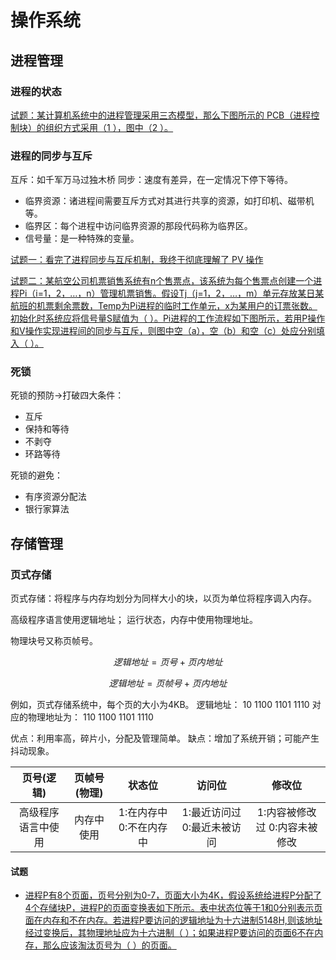 # 操作系统

## 进程管理

### 进程的状态

[试题：某计算机系统中的进程管理采用三态模型，那么下图所示的 PCB（进程控制块）的组织方式采用（1 ），图中（2 ）。](https://www.ruantiku.com/shiti/4057716528.html)

### 进程的同步与互斥

互斥：如千军万马过独木桥
同步：速度有差异，在一定情况下停下等待。

- 临界资源：诸进程间需要互斥方式对其进行共享的资源，如打印机、磁带机等。
- 临界区：每个进程中访问临界资源的那段代码称为临界区。
- 信号量：是一种特殊的变量。

[试题一：看完了进程同步与互斥机制，我终于彻底理解了 PV 操作](https://cloud.tencent.com/developer/article/1803377)

[试题二：某航空公司机票销售系统有n个售票点，该系统为每个售票点创建一个进程Pi（i=1，2，…，n）管理机票销售。假设Tj（j=1，2，…，m）单元存放某日某航班的机票剩余票数，Temp为Pi进程的临时工作单元，x为某用户的订票张数。初始化时系统应将信号量S赋值为（ ）。Pi进程的工作流程如下图所示，若用P操作和V操作实现进程间的同步与互斥，则图中空（a），空（b）和空（c）处应分别填入（ ）。](https://m.cnitpm.com/st/2890817349.html)

### 死锁

死锁的预防→打破四大条件：

- 互斥
- 保持和等待
- 不剥夺
- 环路等待

死锁的避免：

- 有序资源分配法
- 银行家算法

## 存储管理

### 页式存储

页式存储：将程序与内存均划分为同样大小的块，以页为单位将程序调入内存。

高级程序语言使用逻辑地址；
运行状态，内存中使用物理地址。

物理块号又称页帧号。

$$逻辑地址=页号+页内地址$$

$$逻辑地址=页帧号+页内地址$$

例如，页式存储系统中，每个页的大小为4KB。
逻辑地址：
10 1100 1101 1110
对应的物理地址为：
110 1100 1101 1110

优点：利用率高，碎片小，分配及管理简单。
缺点：增加了系统开销；可能产生抖动现象。

| 页号(逻辑) | 页帧号(物理) | 状态位 | 访问位 | 修改位 |
| :-----: | :----: | :----: | :----: | :----: |
| 高级程序语言中使用 | 内存中使用 | 1:在内存中 0:不在内存中 | 1:最近访问过 0:最近未被访问 | 1:内容被修改过 0:内容未被修改 |

#### 试题

- [进程P有8个页面，页号分别为0-7，页面大小为4K，假设系统给进程P分配了4个存储块P，进程P的页面变换表如下所示。表中状态位等于1和0分别表示页面在内存和不在内存。若进程P要访问的逻辑地址为十六进制5148H,则该地址经过变换后，其物理地址应为十六进制（ ）；如果进程P要访问的页面6不在内存，那么应该淘汰页号为（ ）的页面。](https://wangxiao.xisaiwang.com/tiku2/906265.html)
